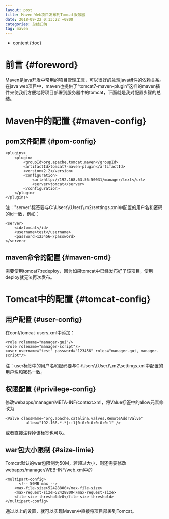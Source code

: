 ```yaml
---
layout: post
title: Maven Web项目发布到Tomcat服务器
date: 2018-09-22 0:13:22 +0800
categories: 总结归纳
tag: maven
---
```


* content
{:toc}

# 前言 {#foreword}
Maven是java开发中常用的项目管理工具，可以很好的处理java组件的依赖关系。在java web项目中，maven也提供了“tomcat7-maven-plugin”这样的maven插件来使我们方便地将项目部署到服务器中的tomcat，下面就是我对配置步骤的总结。

# Maven中的配置 {#maven-config}
## pom文件配置 {#pom-config}
```
<plugins>
	<plugin>
        <groupId>org.apache.tomcat.maven</groupId>
        <artifactId>tomcat7-maven-plugin</artifactId>
        <version>2.2</version>
        <configuration>
            <url>http://192.168.63.56:50031/manager/text</url>
            <server>tomcat</server>
        </configuration>
    </plugin>
</plugins>
```
注："server"标签要与C:\Users\\{User}\\.m2\settings.xml中配置的用户名和密码的id一致，例如：
```
<server>
    <id>tomcat</id>
    <username>test</username>
    <password>123456</password>
</server>
```
## maven命令的配置 {#maven-cmd}
需要使用tomcat7:redeploy，因为如果tomcat中已经发布好了该项目，使用deploy就无法再次发布。




# Tomcat中的配置 {#tomcat-config}
## 用户配置 {#user-config}
在conf/tomcat-users.xml中添加：
```
<role rolename="manager-gui"/>
<role rolename="manager-script"/>
<user username="test" password="123456" roles="manager-gui, manager-script"/>
```
注：user标签中的用户名和密码要与C:\Users\\{User}\\.m2\settings.xml中配置的用户名和密码一致。

## 权限配置 {#privilege-config}
修改webapps/manager/META-INF/context.xml，将Value标签中的allow元素修改为
```
<Valve className="org.apache.catalina.valves.RemoteAddrValve"
         allow="192.168.*.*|::1|0:0:0:0:0:0:0:1" />
```
或者直接注释掉该标签也可以。

## war包大小限制 {#size-limie}
Tomcat默认的war包限制为50M，若超过大小，则还需要修改webapps/manager/WEB-INF/web.xml中的
```
<multipart-config>
      <!-- 50MB max -->
    <max-file-size>52428800</max-file-size>
    <max-request-size>52428800</max-request-size>
    <file-size-threshold>0</file-size-threshold>
</multipart-config>
```

通过以上的设置，就可以实现Maven中直接将项目部署到Tomcat。